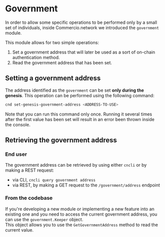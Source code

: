 # Government
In order to allow some specific operations to be performed only by a small set of individuals, 
inside Commercio.network we introduced the `government` module. 

This module allows for two simple operations: 

1. Set a government address that will later be used as a sort of on-chain authentication method. 
2. Read the government address that has been set. 

## Setting a government address 
The address identified as the `government` can be set **only during the genesis**.
This operation can be performed using the following command: 

```bash
cnd set-genesis-government-address <ADDRESS-TO-USE>
```

Note that you can run this command only once.
Running it several times after the first value has been set will result in an error been thrown inside the console.

## Retrieving the government address
### End user

The government address can be retrieved by using either `cncli` or by making a REST request:

 - via CLI, `cncli query government address`
 - via REST, by making a GET request to the `/government/address` endpoint 

### From the codebase
If you're developing a new module or implementing a new feature into an existing one and you need to access the current 
government address, you can use the `government.Keeper` object.  
This object allows you to use the `GetGovernmentAddress` method to read the current value.